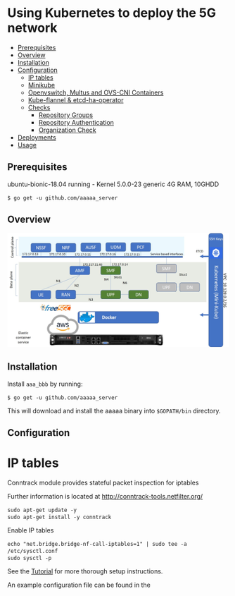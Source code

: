  
# Using Kubernetes to deploy the 5G network

- [Prerequisites](#prerequisites)
- [Overview](#overview)
- [Installation](#installation)
- [Configuration](#configuration)
  - [IP tables](#ip-tables)
  - [Minikube](#minikube)
  - [Openvswitch, Multus and OVS-CNI Containers](#openvswitch,-multus-and-ovs-cni-containers)
  - [Kube-flannel & etcd-ha-operator](#kube-flannel-&-etcd-ha-operator)
  - [Checks](#checks)
    - [Repository Groups](#repository-groups)
    - [Repository Authentication](#repository-authentication)
    - [Organization Check](#organization-check)
- [Deployments](#Deployments)
- [Usage](#usage)


## Prerequisites

ubuntu-bionic-18.04 running - Kernel 5.0.0-23 generic
4G RAM, 10GHDD

```shell
$ go get -u github.com/aaaaa_server
```

## Overview

![Setup overview](https://github.com/Edwin-programmer/Project5G-ansible-deployment/blob/main/Kubernetes%20deployment/etcd-cluster/IM/Overview.jpg)





## Installation

Install `aaa_bbb` by running:

```shell
$ go get -u github.com/aaaaa_server
```

This will download and install the aaaaa binary into `$GOPATH/bin` directory.

## Configuration

# IP tables

Conntrack module provides stateful packet inspection for iptables

Further information is located at http://conntrack-tools.netfilter.org/

```
sudo apt-get update -y
sudo apt-get install -y conntrack
```
Enable IP tables
```
echo "net.bridge.bridge-nf-call-iptables=1" | sudo tee -a /etc/sysctl.conf
sudo sysctl -p
```

See the [Tutorial](TUTORIAL.md) for more thorough setup instructions.

An example configuration file can be found in the 
